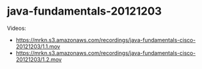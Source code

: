 java-fundamentals-20121203
==========================

Videos:
  * https://mrkn.s3.amazonaws.com/recordings/java-fundamentals-cisco-20121203/1.1.mov
  * https://mrkn.s3.amazonaws.com/recordings/java-fundamentals-cisco-20121203/1.2.mov